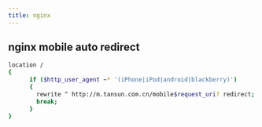 ```yaml
---
title: nginx
---
```


## nginx mobile auto redirect
```sh
location /
{
      if ($http_user_agent ~* '(iPhone|iPod|android|blackberry)')
      {
        rewrite ^ http://m.tansun.com.cn/mobile$request_uri? redirect;
        break;
      }
}
```
